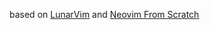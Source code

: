 based on [LunarVim](https://github.com/LunarVim/LunarVim) and [Neovim From Scratch](https://github.com/LunarVim/Neovim-from-scratch)
